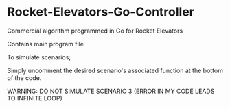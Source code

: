 # Rocket-Elevators-Go-Controller
Commercial algorithm programmed in Go for Rocket Elevators

Contains main program file

To simulate scenarios;

Simply uncomment the desired scenario's associated function at the bottom of the code.

WARNING: DO NOT SIMULATE SCENARIO 3 (ERROR IN MY CODE LEADS TO INFINITE LOOP)
